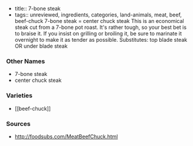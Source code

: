 - title:: 7-bone steak
- tags:: unreviewed, ingredients, categories, land-animals, meat, beef, beef-chuck
7-bone steak = center chuck steak This is an economical steak cut from a 7-bone pot roast. It's rather tough, so your best bet is to braise it. If you insist on grilling or broiling it, be sure to marinate it overnight to make it as tender as possible. Substitutes: top blade steak OR under blade steak

### Other Names

* 7-bone steak
* center chuck steak

### Varieties

* [[beef-chuck]]

### Sources
* http://foodsubs.com/MeatBeefChuck.html
